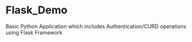 # Flask_Demo

Basic Python Application which includes  Authentication/CURD operations using Flask Framework
